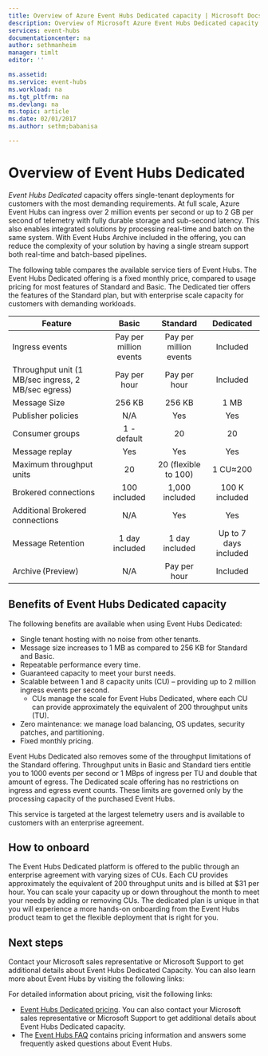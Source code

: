 ```yaml
---
title: Overview of Azure Event Hubs Dedicated capacity | Microsoft Docs
description: Overview of Microsoft Azure Event Hubs Dedicated capacity.
services: event-hubs
documentationcenter: na
author: sethmanheim
manager: timlt
editor: ''

ms.assetid:
ms.service: event-hubs
ms.workload: na
ms.tgt_pltfrm: na
ms.devlang: na
ms.topic: article
ms.date: 02/01/2017
ms.author: sethm;babanisa

---
```


# Overview of Event Hubs Dedicated

*Event Hubs Dedicated* capacity offers single-tenant deployments for customers with the most demanding requirements. At full scale, Azure Event Hubs can ingress over 2 million events per second or up to 2 GB per second of telemetry with fully durable storage and sub-second latency. This also enables integrated solutions by processing real-time and batch on the same system. With Event Hubs Archive included in the offering, you can reduce the complexity of your solution by having a single stream support both real-time and batch-based pipelines.

The following table compares the available service tiers of Event Hubs. The Event Hubs Dedicated offering is a fixed monthly price, compared to usage pricing for most features of Standard and Basic. The Dedicated tier offers the features of the Standard plan, but with enterprise scale capacity for customers with demanding workloads. 

| Feature | Basic | Standard | Dedicated |
| --- |:---:|:---:|:---:|
| Ingress events | Pay per million events | Pay per million events | Included |
| Throughput unit (1 MB/sec ingress, 2 MB/sec egress) | Pay per hour | Pay per hour | Included |
| Message Size | 256 KB | 256 KB | 1 MB |
| Publisher policies | N/A | Yes | Yes |	 
| Consumer groups | 1 - default | 20 | 20 |
| Message replay | Yes | Yes | Yes |
| Maximum throughput units | 20 | 20 (flexible to 100)	| 1 CU≈200 |
| Brokered connections | 100 included | 1,000 included | 100 K included |
| Additional Brokered connections | N/A | Yes | Yes |
| Message Retention | 1 day included | 1 day included | Up to 7 days included |
| Archive (Preview) | N/A	| Pay per hour | Included |

## Benefits of Event Hubs Dedicated capacity

The following benefits are available when using Event Hubs Dedicated:

* Single tenant hosting with no noise from other tenants.
* Message size increases to 1 MB as compared to 256 KB for Standard and Basic.
* Repeatable performance every time.
* Guaranteed capacity to meet your burst needs.
* Scalable between 1 and 8 capacity units (CU) – providing up to 2 million ingress events per second.
  * CUs manage the scale for Event Hubs Dedicated, where each CU can provide approximately the equivalent of 200 throughput units (TU).
* Zero maintenance: we manage load balancing, OS updates, security patches, and partitioning.
* Fixed monthly pricing.

Event Hubs Dedicated also removes some of the throughput limitations of the Standard offering. Throughput units in Basic and Standard tiers entitle you to 1000 events per second or 1 MBps of ingress per TU and double that amount of egress. The Dedicated scale offering has no restrictions on ingress and egress event counts. These limits are governed only by the processing capacity of the purchased Event Hubs.

This service is targeted at the largest telemetry users and is available to customers with an enterprise agreement.

## How to onboard

The Event Hubs Dedicated platform is offered to the public through an enterprise agreement with varying sizes of CUs. Each CU provides approximately the equivalent of 200 throughput units and is billed at $31 per hour. You can scale your capacity up or down throughout the month to meet your needs by adding or removing CUs. The dedicated plan is unique in that you will experience a more hands-on onboarding from the Event Hubs product team to get the flexible deployment that is right for you. 

## Next steps
Contact your Microsoft sales representative or Microsoft Support to get additional details about Event Hubs Dedicated Capacity. You can also learn more about Event Hubs by visiting the following links:

For detailed information about pricing, visit the following links:

- [Event Hubs Dedicated pricing](https://azure.microsoft.com/pricing/details/event-hubs/). You can also contact your Microsoft sales representative or Microsoft Support to get additional details about Event Hubs Dedicated capacity.
- The [Event Hubs FAQ](event-hubs-faq.md) contains pricing information and answers some frequently asked questions about Event Hubs. 
